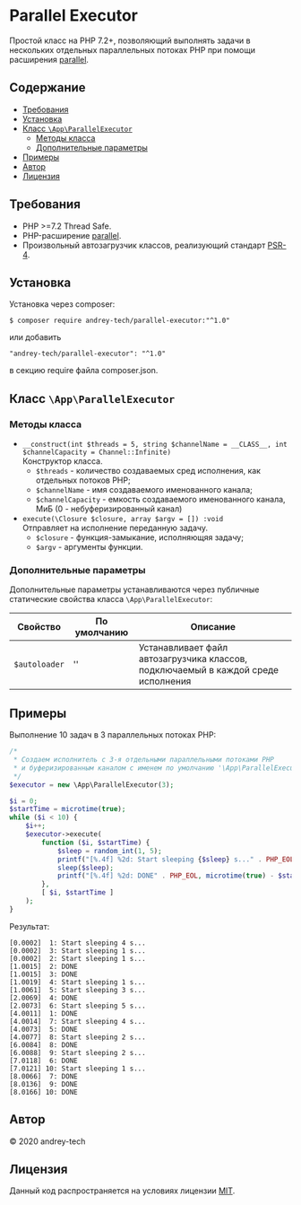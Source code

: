 # Parallel Executor

Простой класс на PHP 7.2+, позволяющий выполнять задачи в нескольких отдельных параллельных потоках PHP при помощи расширения [parallel](https://www.php.net/manual/ru/book.parallel.php).

## Содержание
<!-- MarkdownTOC levels="1,2,3,4,5,6" autoanchor="true" autolink="true" -->

- [Требования](#%D0%A2%D1%80%D0%B5%D0%B1%D0%BE%D0%B2%D0%B0%D0%BD%D0%B8%D1%8F)
- [Установка](#%D0%A3%D1%81%D1%82%D0%B0%D0%BD%D0%BE%D0%B2%D0%BA%D0%B0)
- [Класс `\App\ParallelExecutor`](#%D0%9A%D0%BB%D0%B0%D1%81%D1%81-appparallelexecutor)
    - [Методы класса](#%D0%9C%D0%B5%D1%82%D0%BE%D0%B4%D1%8B-%D0%BA%D0%BB%D0%B0%D1%81%D1%81%D0%B0)
    - [Дополнительные параметры](#%D0%94%D0%BE%D0%BF%D0%BE%D0%BB%D0%BD%D0%B8%D1%82%D0%B5%D0%BB%D1%8C%D0%BD%D1%8B%D0%B5-%D0%BF%D0%B0%D1%80%D0%B0%D0%BC%D0%B5%D1%82%D1%80%D1%8B)
- [Примеры](#%D0%9F%D1%80%D0%B8%D0%BC%D0%B5%D1%80%D1%8B)
- [Автор](#%D0%90%D0%B2%D1%82%D0%BE%D1%80)
- [Лицензия](#%D0%9B%D0%B8%D1%86%D0%B5%D0%BD%D0%B7%D0%B8%D1%8F)

<!-- /MarkdownTOC -->

<a id="%D0%A2%D1%80%D0%B5%D0%B1%D0%BE%D0%B2%D0%B0%D0%BD%D0%B8%D1%8F"></a>
## Требования

- PHP >=7.2 Thread Safe.
- PHP-расширение [parallel](https://www.php.net/manual/ru/book.parallel.php).
- Произвольный автозагрузчик классов, реализующий стандарт [PSR-4](https://www.php-fig.org/psr/psr-4/).

<a id="%D0%A3%D1%81%D1%82%D0%B0%D0%BD%D0%BE%D0%B2%D0%BA%D0%B0"></a>
## Установка

Установка через composer:
```
$ composer require andrey-tech/parallel-executor:"^1.0"
```
или добавить
```
"andrey-tech/parallel-executor": "^1.0"
```
в секцию require файла composer.json.

<a id="%D0%9A%D0%BB%D0%B0%D1%81%D1%81-appparallelexecutor"></a>
## Класс `\App\ParallelExecutor`

<a id="%D0%9C%D0%B5%D1%82%D0%BE%D0%B4%D1%8B-%D0%BA%D0%BB%D0%B0%D1%81%D1%81%D0%B0"></a>
### Методы класса

- `__construct(int $threads = 5, string $channelName = __CLASS__, int $channelСapacity = Channel::Infinite)`  
    Конструктор класса.
    * `$threads` - количество создаваемых сред исполнения, как отдельных потоков PHP;
    * `$channelName` - имя создаваемого именованного канала;
    * `$channelСapacity` - емкость создаваемого именованного канала, МиБ (0 - небуферизированный канал)
- `execute(\Closure $closure, array $argv = []) :void`  
    Отправляет на исполнение переданную задачу.
    * `$closure` - функция-замыкание, исполняющяя задачу;
    * `$argv` - аргументы функции.

<a id="%D0%94%D0%BE%D0%BF%D0%BE%D0%BB%D0%BD%D0%B8%D1%82%D0%B5%D0%BB%D1%8C%D0%BD%D1%8B%D0%B5-%D0%BF%D0%B0%D1%80%D0%B0%D0%BC%D0%B5%D1%82%D1%80%D1%8B"></a>
### Дополнительные параметры

Дополнительные параметры устанавливаются через публичные статические свойства класса `\App\ParallelExecutor`:

Свойство                | По умолчанию       | Описание
----------------------- | ------------------ | --------
`$autoloader`           | ''                 | Устанавливает файл автозагрузчика классов, подключаемый в каждой среде исполнения

<a id="%D0%9F%D1%80%D0%B8%D0%BC%D0%B5%D1%80%D1%8B"></a>
## Примеры

Выполнение 10 задач в 3 параллельных потоках PHP:
```php
/*
 * Создаем исполнитель c 3-я отдельными параллельными потоками PHP
 * и буферизированным каналом с именем по умолчанию '\App\ParallelExecutor'
 */ 
$executor = new \App\ParallelExecutor(3);

$i = 0;
$startTime = microtime(true);
while ($i < 10) {
    $i++;
    $executor->execute(
        function ($i, $startTime) {
            $sleep = random_int(1, 5);
            printf("[%.4f] %2d: Start sleeping {$sleep} s..." . PHP_EOL, microtime(true) - $startTime, $i);
            sleep($sleep);
            printf("[%.4f] %2d: DONE" . PHP_EOL, microtime(true) - $startTime, $i);
        },
        [ $i, $startTime ]
    );
}
```

Результат:
```
[0.0002]  1: Start sleeping 4 s...
[0.0002]  3: Start sleeping 1 s...
[0.0002]  2: Start sleeping 1 s...
[1.0015]  2: DONE
[1.0015]  3: DONE
[1.0019]  4: Start sleeping 1 s...
[1.0061]  5: Start sleeping 3 s...
[2.0069]  4: DONE
[2.0073]  6: Start sleeping 5 s...
[4.0011]  1: DONE
[4.0014]  7: Start sleeping 4 s...
[4.0073]  5: DONE
[4.0077]  8: Start sleeping 2 s...
[6.0084]  8: DONE
[6.0088]  9: Start sleeping 2 s...
[7.0118]  6: DONE
[7.0121] 10: Start sleeping 1 s...
[8.0066]  7: DONE
[8.0136]  9: DONE
[8.0166] 10: DONE
```





<a id="%D0%90%D0%B2%D1%82%D0%BE%D1%80"></a>
## Автор
© 2020 andrey-tech

<a id="%D0%9B%D0%B8%D1%86%D0%B5%D0%BD%D0%B7%D0%B8%D1%8F"></a>
## Лицензия
Данный код распространяется на условиях лицензии [MIT](./LICENSE).
